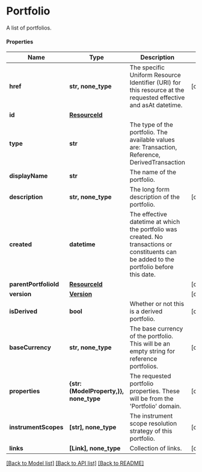 # Portfolio

A list of portfolios.

#### Properties
Name | Type | Description | Notes
------------ | ------------- | ------------- | -------------
**href** | **str, none_type** | The specific Uniform Resource Identifier (URI) for this resource at the requested effective and asAt datetime. | [optional] 
**id** | [**ResourceId**](ResourceId.md) |  | 
**type** | **str** | The type of the portfolio. The available values are: Transaction, Reference, DerivedTransaction | 
**displayName** | **str** | The name of the portfolio. | 
**description** | **str, none_type** | The long form description of the portfolio. | [optional] 
**created** | **datetime** | The effective datetime at which the portfolio was created. No transactions or constituents can be added to the portfolio before this date. | 
**parentPortfolioId** | [**ResourceId**](ResourceId.md) |  | [optional] 
**version** | [**Version**](Version.md) |  | [optional] 
**isDerived** | **bool** | Whether or not this is a derived portfolio. | [optional] 
**baseCurrency** | **str, none_type** | The base currency of the portfolio. This will be an empty string for reference portfolios. | [optional] 
**properties** | **{str: (ModelProperty,)}, none_type** | The requested portfolio properties. These will be from the &#x27;Portfolio&#x27; domain. | [optional] 
**instrumentScopes** | **[str], none_type** | The instrument scope resolution strategy of this portfolio. | [optional] 
**links** | **[Link], none_type** | Collection of links. | [optional] 

[[Back to Model list]](../README.md#documentation-for-models) [[Back to API list]](../README.md#documentation-for-api-endpoints) [[Back to README]](../README.md)

